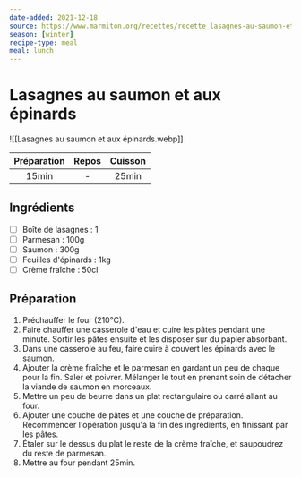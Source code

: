 ```yaml
---
date-added: 2021-12-18
source: https://www.marmiton.org/recettes/recette_lasagnes-au-saumon-et-aux-epinards_14665.aspx
season: [winter]
recipe-type: meal
meal: lunch
---
```


# Lasagnes au saumon et aux épinards

![[Lasagnes au saumon et aux épinards.webp]]

| Préparation | Repos | Cuisson |
|:-----------:|:-----:|:-------:|
|    15min    |   -   |  25min  |

## Ingrédients

- [ ] Boîte de lasagnes : 1
- [ ] Parmesan : 100g
- [ ] Saumon : 300g
- [ ] Feuilles d'épinards : 1kg
- [ ] Crème fraîche : 50cl

## Préparation

1. Préchauffer le four (210°C).
2. Faire chauffer une casserole d'eau et cuire les pâtes pendant une minute. Sortir les pâtes ensuite et les disposer sur du papier absorbant.
3. Dans une casserole au feu, faire cuire à couvert les épinards avec le saumon.
4. Ajouter la crème fraîche et le parmesan en gardant un peu de chaque pour la fin. Saler et poivrer. Mélanger le tout en prenant soin de détacher la viande de saumon en morceaux.
5. Mettre un peu de beurre dans un plat rectangulaire ou carré allant au four.
6. Ajouter une couche de pâtes et une couche de préparation. Recommencer l'opération jusqu'à la fin des ingrédients, en finissant par les pâtes.
7. Étaler sur le dessus du plat le reste de la crème fraîche, et saupoudrez du reste de parmesan.
8. Mettre au four pendant 25min.
